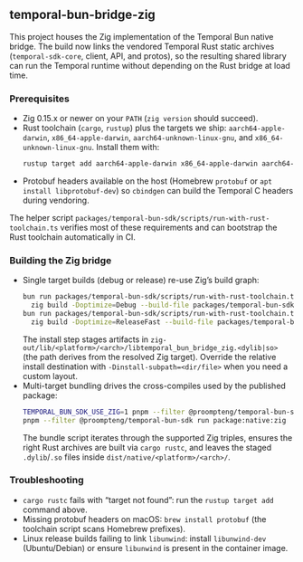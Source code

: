 ## temporal-bun-bridge-zig

This project houses the Zig implementation of the Temporal Bun native bridge. The build now links the vendored
Temporal Rust static archives (`temporal-sdk-core`, client, API, and protos), so the resulting shared library can run
the Temporal runtime without depending on the Rust bridge at load time.

### Prerequisites
- Zig 0.15.x or newer on your `PATH` (`zig version` should succeed).
- Rust toolchain (`cargo`, `rustup`) plus the targets we ship: `aarch64-apple-darwin`, `x86_64-apple-darwin`,
  `aarch64-unknown-linux-gnu`, and `x86_64-unknown-linux-gnu`. Install them with:
  ```bash
  rustup target add aarch64-apple-darwin x86_64-apple-darwin aarch64-unknown-linux-gnu x86_64-unknown-linux-gnu
  ```
- Protobuf headers available on the host (Homebrew `protobuf` or `apt install libprotobuf-dev`) so `cbindgen` can build
  the Temporal C headers during vendoring.

The helper script `packages/temporal-bun-sdk/scripts/run-with-rust-toolchain.ts` verifies most of these requirements
and can bootstrap the Rust toolchain automatically in CI.

### Building the Zig bridge
- Single target builds (debug or release) re-use Zig’s build graph:
  ```bash
  bun run packages/temporal-bun-sdk/scripts/run-with-rust-toolchain.ts -- \
    zig build -Doptimize=Debug --build-file packages/temporal-bun-sdk/native/temporal-bun-bridge-zig/build.zig
  bun run packages/temporal-bun-sdk/scripts/run-with-rust-toolchain.ts -- \
    zig build -Doptimize=ReleaseFast --build-file packages/temporal-bun-sdk/native/temporal-bun-bridge-zig/build.zig
  ```
  The install step stages artifacts in `zig-out/lib/<platform>/<arch>/libtemporal_bun_bridge_zig.<dylib|so>` (the path
  derives from the resolved Zig target). Override the relative install destination with `-Dinstall-subpath=<dir/file>`
  when you need a custom layout.
- Multi-target bundling drives the cross-compiles used by the published package:
  ```bash
  TEMPORAL_BUN_SDK_USE_ZIG=1 pnpm --filter @proompteng/temporal-bun-sdk run build:native:zig:bundle
  pnpm --filter @proompteng/temporal-bun-sdk run package:native:zig
  ```
  The bundle script iterates through the supported Zig triples, ensures the right Rust archives are built via `cargo
  rustc`, and leaves the staged `.dylib`/`.so` files inside `dist/native/<platform>/<arch>/`.

### Troubleshooting
- `cargo rustc` fails with “target not found”: run the `rustup target add` command above.
- Missing protobuf headers on macOS: `brew install protobuf` (the toolchain script scans Homebrew prefixes).
- Linux release builds failing to link `libunwind`: install `libunwind-dev` (Ubuntu/Debian) or ensure `libunwind` is
  present in the container image.
